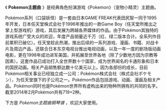

《 **Pokemon主题曲** 》是经典角色扮演游戏《Pokemon》（宠物小精灵）主题曲。

Pokémon系列（口袋妖怪）是一套由日本GAME FREAK代表田尻智一同于1995年开发，日本任天堂株式会社于1996年推出的一款Game
Boy（任天堂所推出之掌上型游戏机）游戏，其后发展为跨越各界媒体的作品。由于Pokémon其独特的游戏系统广受大众的欢迎，年度产品销量近千万（红、绿二版本合计。全系列作目前累积已破亿）。任天堂趁此热潮，推出后续的一系列游戏、漫画、书籍、对战卡片及周边产品，还联合日本东京电视台推出电视动画，以及一年一度的剧场版动画电影，更在1998年成功进军美国，并拓展至世界各地（除了少数地方因为宗教等因素）。这套作品已成功打入全世界数十个国家，成为世界闻名的卡通形象和日本的国民动画。相关产品销售额达数十亿美元以上。因为各部份的成长，目前Pokémon相关事业已经独立成一公司：Pokémon株式会社（株式会社ポケモン），为任天堂旗下的子公司之一。Pokémon作品包括游戏、动画、漫画及相关产品。Pokémon同时也是Pokémon世界所有虚构出来的物种所拥有的共同的名字。截至2014年2月Pokémon共有719+2种。

下方是 _Pokemon主题曲钢琴谱_ ，欢迎大家使用。

